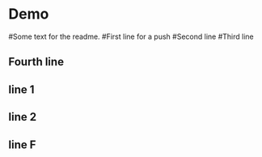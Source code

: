 # Demo
#Some text for the readme.
#First line for a push
#Second line
#Third line
## Fourth line 
## line 1
## line 2
## line F
